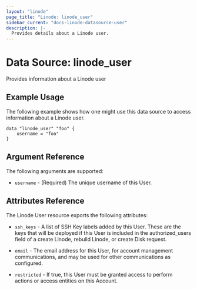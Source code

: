 ```yaml
---
layout: "linode"
page_title: "Linode: linode_user"
sidebar_current: "docs-linode-datasource-user"
description: |-
  Provides details about a Linode user.
---
```


# Data Source: linode\_user

Provides information about a Linode user

## Example Usage

The following example shows how one might use this data source to access information about a Linode user.

```hcl
data "linode_user" "foo" {
    username = "foo"
}
```

## Argument Reference

The following arguments are supported:

* `username` - (Required) The unique username of this User.

## Attributes Reference

The Linode User resource exports the following attributes:

* `ssh_keys` - A list of SSH Key labels added by this User. These are the keys that will be deployed if this User is included in the authorized_users field of a create Linode, rebuild Linode, or create Disk request.

* `email` - The email address for this User, for account management communications, and may be used for other communications as configured.

* `restricted` - If true, this User must be granted access to perform actions or access entities on this Account.
